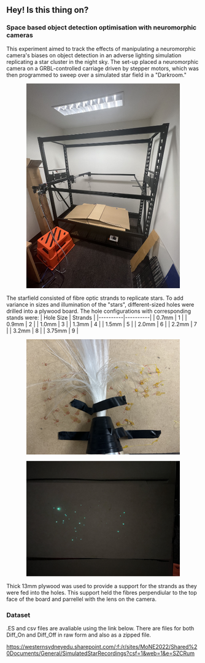 ## Hey! Is this thing on?
### Space based object detection optimisation with neuromorphic cameras

This experiment aimed to track the effects of manipulating a neuromorphic camera's biases on object detection in an adverse lighting simulation replicating a star cluster in the night sky.
The set-up placed a neuromorphic camera on a GRBL-controlled carriage driven by stepper motors, which was then programmed to sweep over a simulated star field in a "Darkroom."
<p align="center">
  <img src="ExperimentSetup.jpg" alt="Experimental Setup" style="width:400px;" />
</p>

The starfield consisted of fibre optic strands to replicate stars. To add variance in sizes and illumination of the "stars", different-sized holes were drilled into a plywood board. The hole configurations with corresponding stands were:
| Hole Size | Strands |
|----------|----------|
| 0.7mm    |     1    |
| 0.9mm    |     2    |
| 1.0mm    |     3    |
| 1.3mm    |     4    |
| 1.5mm    |     5    |
| 2.0mm    |     6    |
| 2.2mm    |     7    |
| 3.2mm    |     8    |
| 3.75mm   |     9    |

<p align="center">
  <img src="Undersizeoptics.jpg" alt="Under side of plywood showing lighting configuration" style="width:400px;" />
</p>

<p align="center">
  <img src="SimulatedStarfield.jpg" alt="Simulated starfield" style="width:400px;" />
</p>






Thick 13mm plywood was used to provide a support for the strands as they were fed into the holes. This support held the fibres perpendiular to the top face of the board and parrellel with the lens on the camera.








### Dataset

.ES and csv files are avaliable using the link below. There are files for both Diff_On and Diff_Off in raw form and also as a zipped file.

https://westernsydneyedu.sharepoint.com/:f:/r/sites/MoNE2022/Shared%20Documents/General/SimulatedStarRecordings?csf=1&web=1&e=SZCRum

